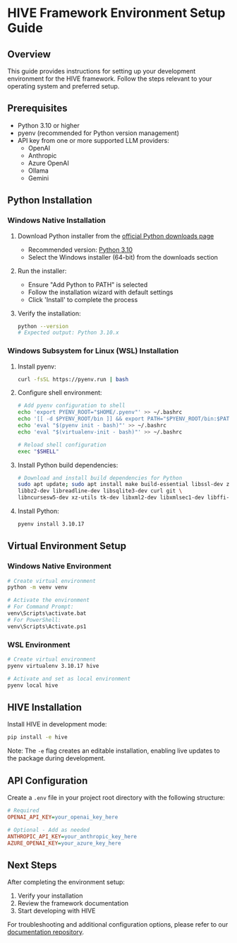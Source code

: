 # HIVE Framework Environment Setup Guide

## Overview
This guide provides instructions for setting up your development environment for the HIVE framework. Follow the steps relevant to your operating system and preferred setup.

## Prerequisites

- Python 3.10 or higher
- pyenv (recommended for Python version management)
- API key from one or more supported LLM providers:
  - OpenAI
  - Anthropic
  - Azure OpenAI
  - Ollama
  - Gemini

## Python Installation

### Windows Native Installation

1. Download Python installer from the [official Python downloads page](https://www.python.org/downloads/)
   - Recommended version: [Python 3.10](https://www.python.org/downloads/release/python-31011/)
   - Select the Windows installer (64-bit) from the downloads section

2. Run the installer:
   - Ensure "Add Python to PATH" is selected
   - Follow the installation wizard with default settings
   - Click 'Install' to complete the process

3. Verify the installation:
   ```bash
   python --version
   # Expected output: Python 3.10.x
   ```

### Windows Subsystem for Linux (WSL) Installation

1. Install pyenv:
   ```bash
   curl -fsSL https://pyenv.run | bash
   ```

2. Configure shell environment:
   ```bash
   # Add pyenv configuration to shell
   echo 'export PYENV_ROOT="$HOME/.pyenv"' >> ~/.bashrc
   echo '[[ -d $PYENV_ROOT/bin ]] && export PATH="$PYENV_ROOT/bin:$PATH"' >> ~/.bashrc
   echo 'eval "$(pyenv init - bash)"' >> ~/.bashrc
   echo 'eval "$(virtualenv-init - bash)"' >> ~/.bashrc

   # Reload shell configuration
   exec "$SHELL"
   ```

3. Install Python build dependencies:
    ```bash
    # Download and install build dependencies for Python
    sudo apt update; sudo apt install make build-essential libssl-dev zlib1g-dev \
    libbz2-dev libreadline-dev libsqlite3-dev curl git \
    libncursesw5-dev xz-utils tk-dev libxml2-dev libxmlsec1-dev libffi-dev liblzma-dev
    ```

4. Install Python:
   ```bash
   pyenv install 3.10.17
   ```

## Virtual Environment Setup

### Windows Native Environment

```bash
# Create virtual environment
python -m venv venv

# Activate the environment
# For Command Prompt:
venv\Scripts\activate.bat
# For PowerShell:
venv\Scripts\Activate.ps1
```

### WSL Environment

```bash
# Create virtual environment
pyenv virtualenv 3.10.17 hive

# Activate and set as local environment
pyenv local hive
```

## HIVE Installation

Install HIVE in development mode:
```bash
pip install -e hive
```

Note: The `-e` flag creates an editable installation, enabling live updates to the package during development.

## API Configuration

Create a `.env` file in your project root directory with the following structure:

```ini
# Required
OPENAI_API_KEY=your_openai_key_here

# Optional - Add as needed
ANTHROPIC_API_KEY=your_anthropic_key_here
AZURE_OPENAI_KEY=your_azure_key_here
```

## Next Steps

After completing the environment setup:
1. Verify your installation
2. Review the framework documentation
3. Start developing with HIVE

For troubleshooting and additional configuration options, please refer to our [documentation repository](link-to-docs).
